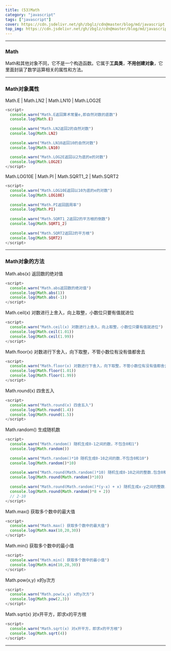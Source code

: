 ```yaml
---
title: (53)Math
category: "javascript"
tags: ["javascript"]
cover: https://cdn.jsdelivr.net/gh/zbglz/cdn@master/blog/md/javascript.svg
top_img: https://cdn.jsdelivr.net/gh/zbglz/cdn@master/blog/md/javascript.svg
---
```


***

### Math


Math和其他对象不同，它不是一个构造函数。它属于**工具类**，**不用创建对象**，它里面封装了数学运算相关的属性和方法。

***

### Math对象属性

Math.E | Math.LN2 | Math.LN10 | Math.LOG2E


```js js
<script>
  console.warn("Math.E返回算术常量e,即自然对数的底数")
  console.log(Math.E)
  
  console.warn("Math.LN2返回2的自然对数")
  console.log(Math.LN2)
  
  console.warn("Math.LN10返回10的自然对数")
  console.log(Math.LN10)
  
  console.warn("Math.LOG2E返回以2为底的e的对数")
  console.log(Math.LOG2E)
</script>
```


Math.LOG10E | Math.PI | Math.SQRT1_2 | Math.SQRT2


```js js
<script>
  console.warn("Math.LOG10E返回以10为底的e的对数")
  console.log(Math.LOG10E)
  
  console.warn("Math.PI返回圆周率")
  console.log(Math.PI)
  
  console.warn("Math.SQRT1_2返回2的平方根的倒数")
  console.log(Math.SQRT1_2)
  
  console.warn("Math.SQRT2返回2的平方根")
  console.log(Math.SQRT2)
</script>
```


***

### Math对象的方法

Math.abs(x) 返回数的绝对值


```js js
<script>
  console.warn("Math.abs返回数的绝对值")
  console.log(Math.abs(1))
  console.log(Math.abs(-1))
</script>
```


Math.ceil(x) 对数进行上舍入，向上取整，小数位只要有值就进位


```js js
<script>
  console.warn("Math.ceil(x) 对数进行上舍入，向上取整，小数位只要有值就进位")
  console.log(Math.ceil(1.01))
  console.log(Math.ceil(1.99))
</script>
```


Math.floor(x) 对数进行下舍入，向下取整，不管小数位有没有值都舍去


```js js
<script>
  console.warn("Math.floor(x) 对数进行下舍入，向下取整，不管小数位有没有值都舍去")
  console.log(Math.floor(1.01))
  console.log(Math.floor(1.99))
</script>
```


Math.round(x) 四舍五入


```js js
<script>
  console.warn("Math.round(x) 四舍五入")
  console.log(Math.round(1.4))
  console.log(Math.round(1.5))
</script>
```


Math.random() 生成随机数


```js js
<script>
  console.warn("Math.random() 随机生成0-1之间的数，不包含0和1")
  console.log(Math.random())
  
  console.warn("Math.random()*10 随机生成0-10之间的数.不包含0和10")
  console.log(Math.random()*10)
  
  console.warn("Math.round(Math.random()*10) 随机生成0-10之间的整数.包含0和10")
  console.log(Math.round(Math.random()*10))
  
  console.warn("Math.round(Math.random()*(y-x) + x) 随机生成x-y之间的整数.包含x和y")
  console.log(Math.round(Math.random()*8 + 2))
  // 2-10
</script>
```


Math.max() 获取多个数中的最大值


```js js
<script>
  console.warn("Math.max() 获取多个数中的最大值")
  console.log(Math.max(10,20,30))
</script>
```


Math.min() 获取多个数中的最小值


```js js
<script>
  console.warn("Math.min() 获取多个数中的最小值")
  console.log(Math.min(10,20,30))
</script>
```


Math.pow(x,y) x的y次方


```js js
<script>
  console.warn("Math.pow(x,y) x的y次方")
  console.log(Math.pow(2,3))
</script>
```


Math.sqrt(x) 对x开平方，即求x的平方根


```js js
<script>
  console.warn("Math.sqrt(x) 对x开平方，即求x的平方根")
  console.log(Math.sqrt(4))
</script>
```


***